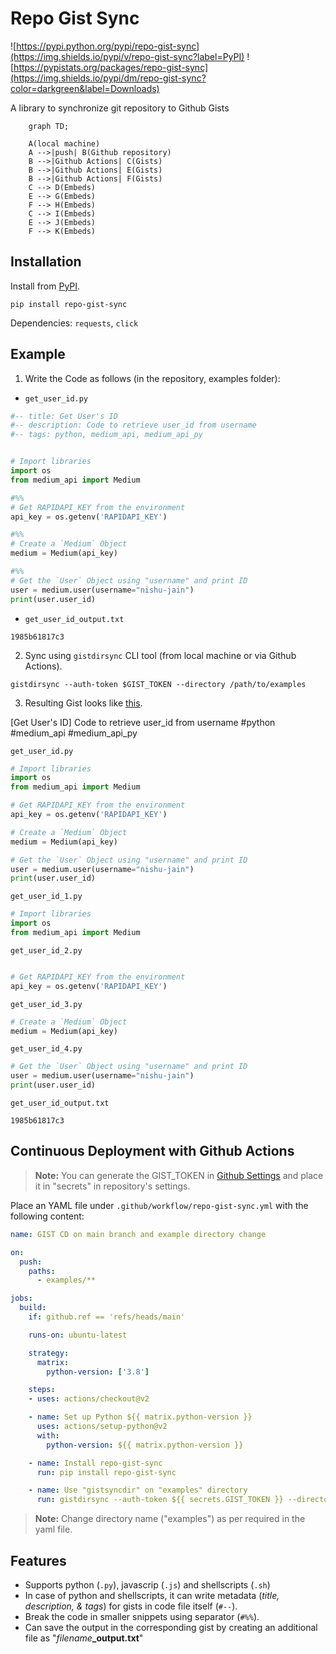 # Repo Gist Sync

![https://pypi.python.org/pypi/repo-gist-sync](https://img.shields.io/pypi/v/repo-gist-sync?label=PyPI)
![https://pypistats.org/packages/repo-gist-sync](https://img.shields.io/pypi/dm/repo-gist-sync?color=darkgreen&label=Downloads)


A library to synchronize git repository to Github Gists

```mermaid
    graph TD;

    A(local machine)
    A -->|push| B(Github repository)
    B -->|Github Actions| C(Gists)
    B -->|Github Actions| E(Gists)
    B -->|Github Actions| F(Gists)
    C --> D(Embeds)
    E --> G(Embeds)
    F --> H(Embeds)
    C --> I(Embeds)
    E --> J(Embeds)
    F --> K(Embeds)
```

## Installation

Install from [PyPI](https://pypi.org/project/repo-gist-sync).

```shell
pip install repo-gist-sync
```

Dependencies: `requests`, `click`

## Example

1. Write the Code as follows (in the repository, examples folder):

- `get_user_id.py`

```python
#-- title: Get User's ID
#-- description: Code to retrieve user_id from username
#-- tags: python, medium_api, medium_api_py


# Import libraries
import os
from medium_api import Medium

#%%
# Get RAPIDAPI_KEY from the environment
api_key = os.getenv('RAPIDAPI_KEY')

#%%
# Create a `Medium` Object
medium = Medium(api_key)

#%%
# Get the `User` Object using "username" and print ID
user = medium.user(username="nishu-jain")
print(user.user_id)
```

- `get_user_id_output.txt`

```plain
1985b61817c3
```

2. Sync using `gistdirsync` CLI tool (from local machine or via Github Actions).

```shell
gistdirsync --auth-token $GIST_TOKEN --directory /path/to/examples
```

3. Resulting Gist looks like [this](https://gist.github.com/weeping-angel/c4e694ee6f2ede9d7261acd87152e8f7).

[Get User's ID] Code to retrieve user_id from username #python #medium_api #medium_api_py 

`get_user_id.py`
```python
# Import libraries
import os
from medium_api import Medium

# Get RAPIDAPI_KEY from the environment
api_key = os.getenv('RAPIDAPI_KEY')

# Create a `Medium` Object
medium = Medium(api_key)

# Get the `User` Object using "username" and print ID
user = medium.user(username="nishu-jain")
print(user.user_id)
```
`get_user_id_1.py`
```python
# Import libraries
import os
from medium_api import Medium
```

`get_user_id_2.py`
```python

# Get RAPIDAPI_KEY from the environment
api_key = os.getenv('RAPIDAPI_KEY')
```

`get_user_id_3.py`
```python
# Create a `Medium` Object
medium = Medium(api_key)
```

`get_user_id_4.py`
```python
# Get the `User` Object using "username" and print ID
user = medium.user(username="nishu-jain")
print(user.user_id)
```

`get_user_id_output.txt`
```plain
1985b61817c3
```

## Continuous Deployment with Github Actions

> **Note:** You can generate the GIST_TOKEN in [Github Settings](https://github.com/settings/tokens) and place it in "secrets" in repository's settings.

Place an YAML file under `.github/workflow/repo-gist-sync.yml` with the following content:


```yaml
name: GIST CD on main branch and example directory change

on:
  push:
    paths:
      - examples/**

jobs:
  build:
    if: github.ref == 'refs/heads/main'

    runs-on: ubuntu-latest

    strategy:
      matrix:
        python-version: ['3.8']

    steps:
    - uses: actions/checkout@v2

    - name: Set up Python ${{ matrix.python-version }}
      uses: actions/setup-python@v2
      with:
        python-version: ${{ matrix.python-version }}

    - name: Install repo-gist-sync
      run: pip install repo-gist-sync

    - name: Use "gistsyncdir" on "examples" directory
      run: gistdirsync --auth-token ${{ secrets.GIST_TOKEN }} --directory ./examples/
```

> **Note:** Change directory name ("examples") as per required in the yaml file.

## Features

- Supports python (`.py`), javascrip (`.js`) and shellscripts (`.sh`)
- In case of python and shellscripts, it can write metadata (_title, description, & tags_) for gists in code file itself (`#--`).
- Break the code in smaller snippets using separator (`#%%`). 
- Can save the output in the corresponding gist by creating an additional file as "_filename_**_output.txt**"


